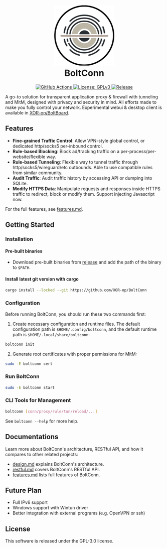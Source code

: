 <h1 align="center">
  <img src="./assets/icon.svg" alt="BoltConn" width="192">
    <br/>
    BoltConn
    <br/>
</h1>



<p align="center">
<a href="https://github.com/XOR-op/BoltConn/actions">
<img src="https://img.shields.io/github/actions/workflow/status/XOR-op/BoltConn/check.yml" alt="GitHub Actions">
</a>
<a href="./LICENSE">
<img src="https://img.shields.io/badge/license-GPLv3-blue.svg" alt="License: GPLv3">
</a>
<a href="https://github.com/XOR-op/BoltConn/releases">
<img src="https://img.shields.io/github/v/release/XOR-op/BoltConn?color=00b4f0" alt="Release">
</a>
</p>

A go-to solution for transparent application proxy & firewall with tunneling and MitM, designed with privacy and security in mind. 
All efforts made to make you fully control your network. Experimental webui & desktop client is available in [XOR-op/BoltBoard](https://github.com/XOR-op/BoltBoard).


## Features
- **Fine-grained Traffic Control**: Allow VPN-style global control, or dedicated http/socks5 per-inbound control.
- **Rule-based Blocking**: Block ad/tracking traffic on a per-process/per-website/flexible way.
- **Rule-based Tunneling**: Flexible way to tunnel traffic through http/socks5/wireguard/etc outbounds. Able to use compatible rules from similar community.
- **Audit Traffic**: Audit traffic history by accessing API or dumping into SQLite.
- **Modify HTTPS Data**: Manipulate requests and responses inside HTTPS traffic to redirect, block or modify them. Support injecting Javascript now.

For the full features, see [features.md](./docs/features.md).

## Getting Started

### Installation
#### Pre-built binaries
- Download pre-built binaries from [release](https://github.com/XOR-op/BoltConn/releases) and add the path of the binary to `$PATH`.
#### Install latest git version with cargo
```bash
cargo install --locked --git https://github.com/XOR-op/BoltConn
```

### Configuration
Before running BoltConn, you should run these two commands first:
1. Create necessary configuration and runtime files. The default configuration path is `$HOME/.config/boltconn`, and the
default runtime path is `$HOME/.local/share/boltconn`:
```bash
boltconn init
```
2. Generate root certificates with proper permissions for MitM:
```bash
sudo -E boltconn cert
```

### Run BoltConn
```bash
sudo -E boltconn start
```

### CLI Tools for Management
```bash
boltconn [conn/proxy/rule/tun/reload/...]
```
See `boltconn --help` for more help.

## Documentations
Learn more about BoltConn's architecture, RESTful API, and how it compares to other related projects:

- [design.md](./docs/design.md) explains BoltConn's architecture.
- [restful.md](./docs/restful.md) covers BoltConn's RESTful API.
- [features.md](./docs/features.md) lists full features of BoltConn.

## Future Plan
- Full IPv6 support
- Windows support with Wintun driver
- Better integration with external programs (e.g. OpenVPN or ssh)

## License
This software is released under the GPL-3.0 license.